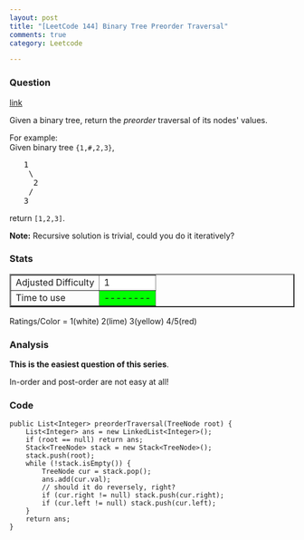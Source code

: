 ```yaml
---
layout: post
title: "[LeetCode 144] Binary Tree Preorder Traversal"
comments: true
category: Leetcode

---
```



### Question 
[link](https://oj.leetcode.com/problems/binary-tree-preorder-traversal/)

<div class="question-content bg-color bg-img font-color">
            <p class="font-color"></p><p class="font-color">Given a binary tree, return the <i>preorder</i> traversal of its nodes' values.</p>

<p class="font-color">
For example:<br>
Given binary tree <code>{1,#,2,3}</code>,<br>
</p><pre>   1
    \
     2
    /
   3
</pre>
<p class="font-color"></p>
<p class="font-color">
return <code>[1,2,3]</code>.
</p>

<p class="font-color"><b>Note:</b> Recursive solution is trivial, could you do it iteratively?</p><p class="font-color"></p>
          </div>

### Stats
<table border="2">
	<tr>
		<td>Adjusted Difficulty</td>
		<td bgcolor="white">1</td>
	</tr>
	<tr>
		<td>Time to use</td>
		<td bgcolor="lime">--------</td>
	</tr>
</table>

Ratings/Color = 1(white) 2(lime) 3(yellow) 4/5(red)

### Analysis

__This is the easiest question of this series__.

In-order and post-order are not easy at all! 

### Code

    public List<Integer> preorderTraversal(TreeNode root) {
        List<Integer> ans = new LinkedList<Integer>();
        if (root == null) return ans;
        Stack<TreeNode> stack = new Stack<TreeNode>();
        stack.push(root);
        while (!stack.isEmpty()) {
            TreeNode cur = stack.pop();
            ans.add(cur.val);
            // should it do reversely, right?
            if (cur.right != null) stack.push(cur.right);
            if (cur.left != null) stack.push(cur.left);
        }
        return ans;
    }

